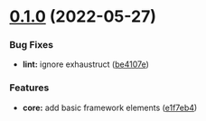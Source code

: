# [0.1.0](https://github.com/shivanshkc/rosenbridge/compare/v0.0.0...v0.1.0) (2022-05-27)


### Bug Fixes

* **lint:** ignore exhaustruct ([be4107e](https://github.com/shivanshkc/rosenbridge/commit/be4107e73660e5f618d3dee02caa04232ab381b4))


### Features

* **core:** add basic framework elements ([e1f7eb4](https://github.com/shivanshkc/rosenbridge/commit/e1f7eb4cc2bdd2b97c1f76111eb811d9cfabaceb))
